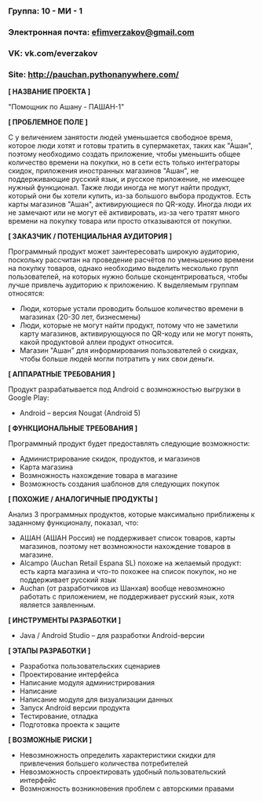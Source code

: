 ﻿### Группа: 10 - МИ - 1
### Электронная почта: efimverzakov@gmail.com
### VK: vk.com/everzakov
### Site: http://pauchan.pythonanywhere.com/


**[ НАЗВАНИЕ ПРОЕКТА ]**

"Помощник по Ашану - ПАШАН-1"

**[ ПРОБЛЕМНОЕ ПОЛЕ ]**

С у величением занятости людей уменьшается свободное время, которое люди хотят и готовы тратить в супермакетах, таких как "Ашан", поэтому необходимо создать приложение, чтобы уменьшить общее количество времени на покупки, но в сети есть только интеграторы скидок, приложения иностранных магазинов "Ашан", не поддерживающие русский язык, и русское приложение, не имеющее нужный функционал. Также люди иногда не могут найти продукт, который они бы хотели купить, из-за большого выбора продуктов. Есть карты магазинов "Ашан", активирующиеся по QR-коду. Иногда люди их не замечают или не могут её активировать, из-за чего тратят много времени на покупку товара или просто отказываются от покупки.

**[ ЗАКАЗЧИК / ПОТЕНЦИАЛЬНАЯ АУДИТОРИЯ ]**

Программный продукт может заинтересовать широкую аудиторию, поскольку рассчитан на проведение расчётов по уменьшению времени на покупку товаров, однако необходимо выделить несколько групп пользователей, на которых нужно больше сконцентрироваться, чтобы лучше привлечь аудиторию к приложению. К выделяемым группам относятся:

* Люди, которые устали проводить большое количество времени в магазинах (20-30 лет, бизнесмены)
* Люди, которые не могут найти продукт, потому что не заметили карту магазинов, активирующуюся по QR-коду или не могут понять, какой продуктовой аллеи продукт относится.
* Магазин "Ашан" для информирования пользователей о скидках, чтобы больше людей могли потратить у них свои деньги. 

**[ АППАРАТНЫЕ ТРЕБОВАНИЯ ]** 

Продукт разрабатывается под Android с возмножностью выгрузки в Google Play:

* Android – версия Nougat (Android 5)

**[ ФУНКЦИОНАЛЬНЫЕ ТРЕБОВАНИЯ ]**

Программный продукт будет предоставлять следующие возможности:
* Администрирование скидок, продуктов, и магазинов
* Карта магазина
* Возмножность нахождение товара в магазине
* Возможность создания шаблонов для следующих покупок

**[ ПОХОЖИЕ / АНАЛОГИЧНЫЕ ПРОДУКТЫ ]**

Анализ 3 программных продуктов, которые максимально приближены к заданному функционалу, показал, что:

* АШАН (АШАН Россия) не поддерживает список товаров, карты магазинов, поэтому нет возмножности нахождение товаров в магазине. 
* Alcampo (Auchan Retail Espana SL) похоже на желаемый продукт: есть карта магазина и что-то похожее на список покупок, но не поддерживает русский язык
* Auchan (от разработчиков из Шанхая) вообще невозмножно работать с приложением, не поддерживает русский язык, хотя является заявленным. 

**[ ИНСТРУМЕНТЫ РАЗРАБОТКИ ]**

* Java / Android Studio – для разработки Android-версии

**[ ЭТАПЫ РАЗРАБОТКИ ]**

*	Разработка пользовательских сценариев
*	Проектирование интерфейса
* Написание модуля администрирования
* Написание 
*	Написание модуля для визуализации данных
*	Запуск Android версии продукта
*	Тестирование, отладка
*	Подготовка проекта к защите

**[ ВОЗМОЖНЫЕ РИСКИ ]**

*	Невозмножность определить характеристики скидки для привлечения большего количества потребителей
*	Невозможность спроектировать удобный пользовательский интерфейс 
*	Возмножность возникновения проблем с авторскими правами
